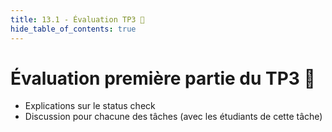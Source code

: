 ```yaml
---
title: 13.1 - Évaluation TP3 💯
hide_table_of_contents: true
---
```


# Évaluation première partie du TP3 💯

- Explications sur le status check
- Discussion pour chacune des tâches (avec les étudiants de cette tâche)
